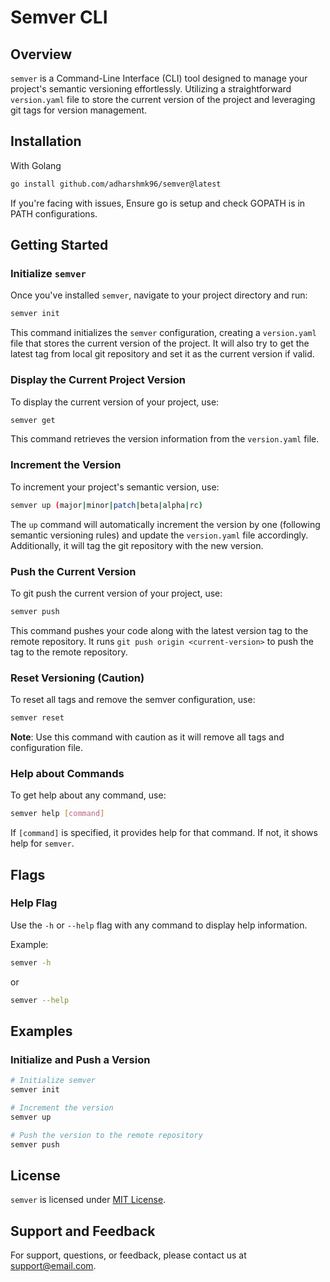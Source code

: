 # Semver CLI

## Overview

`semver` is a Command-Line Interface (CLI) tool designed to manage your project's semantic versioning effortlessly. Utilizing a straightforward `version.yaml` file to store the current version of the project and leveraging git tags for version management.

## Installation

With Golang

```bash
go install github.com/adharshmk96/semver@latest
```

If you're facing with issues, Ensure go is setup and check GOPATH is in PATH configurations.

## Getting Started

### Initialize `semver`

Once you've installed `semver`, navigate to your project directory and run:

```bash
semver init
```

This command initializes the `semver` configuration, creating a `version.yaml` file that stores the current version of the project.
It will also try to get the latest tag from local git repository and set it as the current version if valid.

### Display the Current Project Version

To display the current version of your project, use:

```bash
semver get
```

This command retrieves the version information from the `version.yaml` file.

### Increment the Version

To increment your project's semantic version, use:

```bash
semver up (major|minor|patch|beta|alpha|rc)
```

The `up` command will automatically increment the version by one (following semantic versioning rules) and update the `version.yaml` file accordingly. Additionally, it will tag the git repository with the new version.

### Push the Current Version

To git push the current version of your project, use:

```bash
semver push
```

This command pushes your code along with the latest version tag to the remote repository. It runs `git push origin <current-version>` to push the tag to the remote repository.

### Reset Versioning (Caution)

To reset all tags and remove the semver configuration, use:

```bash
semver reset
```

**Note**: Use this command with caution as it will remove all tags and configuration file.

### Help about Commands

To get help about any command, use:

```bash
semver help [command]
```

If `[command]` is specified, it provides help for that command. If not, it shows help for `semver`.


## Flags

### Help Flag

Use the `-h` or `--help` flag with any command to display help information.

Example:

```bash
semver -h
```
or

```bash
semver --help
```

## Examples

### Initialize and Push a Version

```bash
# Initialize semver
semver init

# Increment the version
semver up

# Push the version to the remote repository
semver push
```


## License

`semver` is licensed under [MIT License](#).

## Support and Feedback

For support, questions, or feedback, please contact us at [support@email.com](mailto:dev@adharsh.com).
